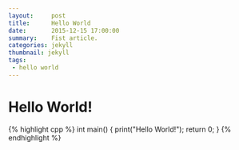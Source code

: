 ```yaml
---
layout:     post
title:      Hello World
date:       2015-12-15 17:00:00
summary:    Fist article.
categories: jekyll
thumbnail: jekyll
tags:
 - hello world
---
```


# Hello World!

{% highlight cpp %}
int main() {
	print("Hello World!");
	return 0;
}
{% endhighlight %}
